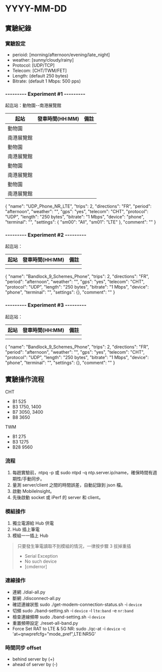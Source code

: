 # YYYY-MM-DD

## 實驗紀錄

### 實驗設定
- perioid: [morning/afternoon/evening/late_night]
- weather: [sunny/cloudy/rainy]
- Protocol: [UDP/TCP]
- Telecom: [CHT/TWM/FET]
- Length: (default 250 bytes)
- Bitrate: (default 1 Mbps: 500 pps)

### --------- Experiment #1 ---------

起迄站：動物園--南港展覽館

| 起站 | 發車時間(HH:MM) | 備註 |
| --- | --- | --- |
| 動物園 |  |  |
| 南港展覽館 |  |  |
| 動物園 |  |  |
| 南港展覽館 |  |  |
| 動物園 |  |  |
| 南港展覽館 |  |  |
| 動物園 |  |  |
| 南港展覽館 |  |  |

   {
      "name": "UDP_Phone_NR_LTE",
      "trips": 2,
      "directions": "FR",
      "period": "afternoon",
      "weather": "",
      "gps": "yes",
      "telecom": "CHT",
      "protocol": "UDP",
      "length": "250 bytes",
      "bitrate": "1 Mbps",
      "device": "phone",
      "terminal": "",
      "settings": { "sm00": "All", "sm01": "LTE" },
      "comment": ""
   }

### --------- Experiment #2 ---------

起迄站：

| 起站 | 發車時間(HH:MM) | 備註 |
| --- | --- | --- |
|  |  |  |
|  |  |  |

   {
      "name": "Bandlock_9_Schemes_Phone",
      "trips": 2,
      "directions": "FR",
      "period": "afternoon",
      "weather": "",
      "gps": "yes",
      "telecom": "CHT",
      "protocol": "UDP",
      "length": "250 bytes",
      "bitrate": "1 Mbps",
      "device": "phone",
      "terminal": "",
      "settings": {},
      "comment": ""
   }

### --------- Experiment #3 ---------

起迄站：

| 起站 | 發車時間(HH:MM) | 備註 |
| --- | --- | --- |
|  |  |  |
|  |  |  |

   {
      "name": "Bandlock_9_Schemes_Phone",
      "trips": 2,
      "directions": "FR",
      "period": "afternoon",
      "weather": "",
      "gps": "yes",
      "telecom": "CHT",
      "protocol": "UDP",
      "length": "250 bytes",
      "bitrate": "1 Mbps",
      "device": "phone",
      "terminal": "",
      "settings": {},
      "comment": ""
   }

## 實驗操作流程

CHT
- B1 525
- B3 1750, 1400
- B7 3050, 3400
- B8 3650

TWM
- B1 275
- B3 1275
- B28 9560

### 流程
1. 每趟實驗前，ntpq -p 或 sudo ntpd -q ntp.server.ip/name，確保時間有週期性/手動同步。
2. 量測 server/client 之間的時間誤差，自動記錄到 json 檔。
3. 啟動 MobileInsight。
4. 先後啟動 socket 或 iPerf 的 server 和 client。

### 模組操作
1. 獨立電源給 Hub 供電
2. Hub 插上筆電
3. 模組一一插上 Hub

> 只要發生筆電讀取不到模組的情況，一律按步驟 3 拔掉重插
> - Serial Exception
> - No such device
> - [cmderror]

### 連線操作
- 連網 ./dial-all.py
- 斷網 ./disconnect-all.py
- 確認連線狀態 sudo ./get-modem-connection-status.sh -i `device`
- 切頻 sudo ./band-setting.sh -i `device` -l `lte:band` -e `nr:band`
- 檢查連線頻帶 sudo ./band-setting.sh -i `device`
- 重置頻帶設定 ./reset-all-band.py
- Force Set RAT to LTE & 5G NR: sudo ./qc-at -i `device` -c 'at+qnwprefcfg="mode_pref",LTE:NR5G'

### 時間同步 offset
- behind server by (+)
- ahead of server by (-) 
